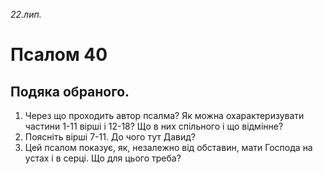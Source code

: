 
_22.лип._

# Псалом 40

## Подяка обраного.
1. Через що проходить автор псалма? Як можна охарактеризувати частини 1-11 вірші і 12-18? Що в них спільного і що відмінне?
2. Поясніть вірші 7-11. До чого тут Давид?
3. Цей псалом показує, як, незалежно від обставин, мати Господа на устах і в серці. Що для цього треба?
